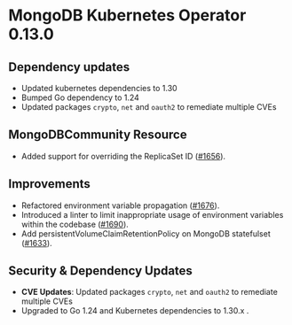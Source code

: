 # MongoDB Kubernetes Operator 0.13.0

## Dependency updates
 - Updated kubernetes dependencies to 1.30
 - Bumped Go dependency to 1.24
 - Updated packages `crypto`, `net` and `oauth2` to remediate multiple CVEs

## MongoDBCommunity Resource
 - Added support for overriding the ReplicaSet ID  ([#1656](https://github.com/mongodb/mongodb-kubernetes-operator/pull/1656)).

## Improvements
 - Refactored environment variable propagation ([#1676](https://github.com/mongodb/mongodb-kubernetes-operator/pull/1676)).
 - Introduced a linter to limit inappropriate usage of environment variables within the codebase ([#1690](https://github.com/mongodb/mongodb-kubernetes-operator/pull/1690)).
 - Add persistentVolumeClaimRetentionPolicy on MongoDB statefulset ([#1633](https://github.com/mongodb/mongodb-kubernetes-operator/pull/1633)).

## Security & Dependency Updates
 - **CVE Updates**: Updated packages `crypto`, `net` and `oauth2` to remediate multiple CVEs
 - Upgraded to Go 1.24 and Kubernetes dependencies to 1.30.x .



